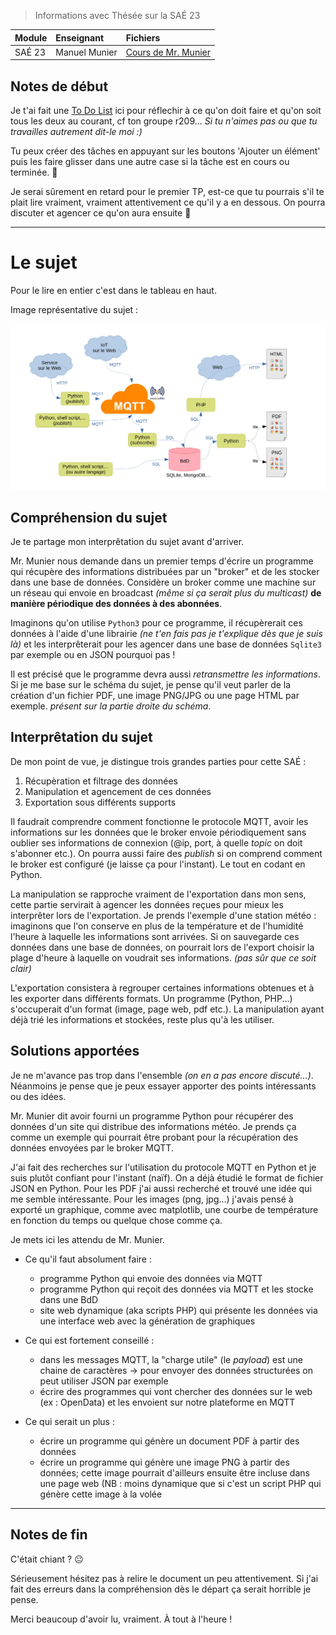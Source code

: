 > Informations avec Thésée sur la SAÉ 23

| Module        | Enseignant       | Fichiers                                                                  |
| :---          |    :----         |          :---                                                             |
| SAÉ 23        | Manuel Munier    | [Cours de Mr. Munier](https://munier.perso.univ-pau.fr/temp/SAE23/)       |

## Notes de début

Je t'ai fait une [To Do List](https://github.com/users/xeylou/projects/2/views/1) ici pour réflechir à ce qu'on doit faire et qu'on soit tous les deux au courant, cf ton groupe r209... *Si tu n'aimes pas ou que tu travailles autrement dit-le moi :)*

Tu peux créer des tâches en appuyant sur les boutons 'Ajouter un élément' puis les faire glisser dans
une autre case si la tâche est en cours ou terminée. 🥇

Je serai sûrement en retard pour le premier TP, est-ce que tu pourrais s'il te plait lire vraiment, vraiment attentivement ce qu'il y a en dessous. On pourra discuter et agencer ce qu'on aura ensuite 🙂

---

# Le sujet

Pour le lire en entier c'est dans le tableau en haut.

Image représentative du sujet :

![munier_subject](munier_subject.png)

## Compréhension du sujet

Je te partage mon interprêtation du sujet avant d'arriver.

Mr. Munier nous demande dans un premier temps d'écrire un programme qui récupère des informations distribuées par un "broker" et de les stocker dans une base de données. Considère un broker comme une machine sur un réseau qui envoie en broadcast *(même si ça serait plus du multicast)* **de manière périodique des données à des abonnées**.

Imaginons qu'on utilise `Python3` pour ce programme, il récupèrerait ces données à l'aide d'une librairie *(ne t'en fais pas je t'explique dès que je suis là)* et les interprêterait pour les agencer dans une base de données `Sqlite3` par exemple ou en JSON pourquoi pas !

Il est précisé que le programme devra aussi *retransmettre les informations*. Si je me base sur le schéma du sujet, je pense qu'il veut parler de la création d'un fichier PDF, une image PNG/JPG ou une page HTML par exemple. *présent sur la partie droite du schéma*.

## Interprêtation du sujet

De mon point de vue, je distingue trois grandes parties pour cette SAÉ :

1. Récupèration et filtrage des données
2. Manipulation et agencement de ces données
3. Exportation sous différents supports

Il faudrait comprendre comment fonctionne le protocole MQTT, avoir les informations sur les données que le broker envoie périodiquement sans oublier ses informations de connexion (@ip, port, à quelle *topic* on doit s'abonner etc.). On pourra aussi faire des *publish* si on comprend comment le broker est configuré (je laisse ça pour l'instant). Le tout en codant en Python.

La manipulation se rapproche vraiment de l'exportation dans mon sens, cette partie servirait à agencer les données reçues pour mieux les interprêter lors de l'exportation. Je prends l'exemple d'une station météo : imaginons que l'on conserve en plus de la température et de l'humidité l'heure à laquelle les informations sont arrivées. Si on sauvegarde ces données dans une base de données, on pourrait lors de l'export choisir la plage d'heure à laquelle on voudrait ses informations. *(pas sûr que ce soit clair)*

L'exportation consistera à regrouper certaines informations obtenues et à les exporter dans différents formats. Un programme (Python, PHP...) s'occuperait d'un format (image, page web, pdf etc.). La manipulation ayant déjà trié les informations et stockées, reste plus qu'à les utiliser.

## Solutions apportées

Je ne m'avance pas trop dans l'ensemble *(on en a pas encore discuté...)*. Néanmoins je pense que je peux essayer apporter des points intéressants ou des idées.

Mr. Munier dit avoir fourni un programme Python pour récupérer des données d'un site qui distribue des informations météo. Je prends ça comme un exemple qui pourrait être probant pour la récupération des données envoyées par le broker MQTT.

J'ai fait des recherches sur l'utilisation du protocole MQTT en Python et je suis plutôt confiant pour l'instant (naïf). On a déjà étudié le format de fichier JSON en Python. Pour les PDF j'ai aussi recherché et trouvé une idée qui me semble intéressante. Pour les images (png, jpg...) j'avais pensé à exporté un graphique, comme avec matplotlib, une courbe de température en fonction du temps ou quelque chose comme ça.

Je mets ici les attendu de Mr. Munier.

* Ce qu'il faut absolument faire :
    * programme Python qui envoie des données via MQTT
    * programme Python qui reçoit des données via MQTT et les stocke dans une BdD
    * site web dynamique (aka scripts PHP) qui présente les données via une interface web avec la génération de graphiques
* Ce qui est fortement conseillé :
    * dans les messages MQTT, la "charge utile" (le *payload*) est une chaine de caractères → pour envoyer des données structurées on peut utiliser JSON par exemple
    * écrire des programmes qui vont chercher des données sur le web (ex : OpenData) et les envoient sur notre plateforme en MQTT

* Ce qui serait un plus :
    * écrire un programme qui génère un document PDF à partir des données
    * écrire un programme qui génère une image PNG à partir des données; cette image pourrait d'ailleurs ensuite être incluse dans une page web (NB : moins dynamique que si c'est un script PHP qui génère cette image à la volée

---

## Notes de fin

C'était chiant ? 😐

Sérieusement hésitez pas à relire le document un peu attentivement. Si j'ai fait des erreurs dans la compréhension dès le départ ça serait horrible je pense.

Merci beaucoup d'avoir lu, vraiment.
À tout à l'heure !
